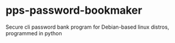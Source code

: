 # pps-password-bookmaker
Secure cli password bank program for Debian-based linux distros, programmed in python
